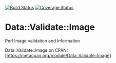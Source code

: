 [![Build Status](https://travis-ci.org/markwellis/data-validate-image.png)](https://travis-ci.org/markwellis/data-validate-image)
[![Coverage Status](https://coveralls.io/repos/markwellis/data-validate-image/badge.png)](https://coveralls.io/r/markwellis/data-validate-image)

Data::Validate::Image
=====

Perl Image validation and information

Data::Validate::Image on CPAN: [https://metacpan.org/module/Data::Validate::Image]
